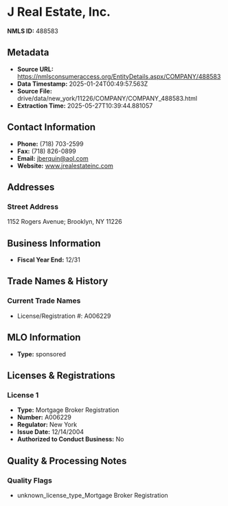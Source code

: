 # J Real Estate, Inc.

**NMLS ID:** 488583

## Metadata
- **Source URL:** https://nmlsconsumeraccess.org/EntityDetails.aspx/COMPANY/488583
- **Data Timestamp:** 2025-01-24T00:49:57.563Z
- **Source File:** drive/data/new_york/11226/COMPANY/COMPANY_488583.html
- **Extraction Time:** 2025-05-27T10:39:44.881057

## Contact Information
- **Phone:** (718) 703-2599
- **Fax:** (718) 826-0899
- **Email:** jberquin@aol.com
- **Website:** www.jrealestateinc.com

## Addresses
### Street Address
1152 Rogers Avenue; Brooklyn, NY 11226

## Business Information
- **Fiscal Year End:** 12/31

## Trade Names & History
### Current Trade Names
- License/Registration #: A006229

## MLO Information
- **Type:** sponsored

## Licenses & Registrations

### License 1
- **Type:** Mortgage Broker Registration
- **Number:** A006229
- **Regulator:** New York
- **Issue Date:** 12/14/2004
- **Authorized to Conduct Business:** No

## Quality & Processing Notes
### Quality Flags
- unknown_license_type_Mortgage Broker Registration
